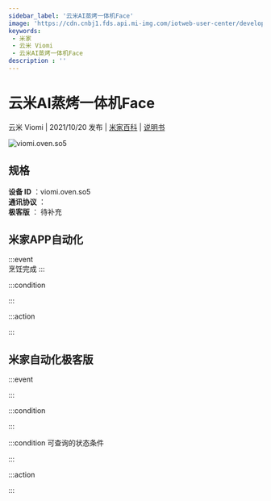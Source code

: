```yaml
---
sidebar_label: '云米AI蒸烤一体机Face'
image: 'https://cdn.cnbj1.fds.api.mi-img.com/iotweb-user-center/developer_1679048939265i2qhm6lp.png?GalaxyAccessKeyId=AKVGLQWBOVIRQ3XLEW&Expires=9223372036854775807&Signature=b8XXH/HVnUUKzGpUCAlWfTn+kYU='
keywords: 
 - 米家
 - 云米 Viomi
 - 云米AI蒸烤一体机Face
description : ''
---
```

# 云米AI蒸烤一体机Face

云米 Viomi | 2021/10/20 发布 | [米家百科](https://home.mi.com/webapp/content/baike/product/index.html?model=viomi.oven.so5) | [说明书](https://home.mi.com/views/introduction.html?model=viomi.oven.so5&region=cn)

![viomi.oven.so5](https://cdn.cnbj1.fds.api.mi-img.com/iotweb-user-center/developer_1679048939265i2qhm6lp.png?GalaxyAccessKeyId=AKVGLQWBOVIRQ3XLEW&Expires=9223372036854775807&Signature=b8XXH/HVnUUKzGpUCAlWfTn+kYU=)

## 规格  
> 
**设备 ID** ：viomi.oven.so5  
**通讯协议** ：  
**极客版**  ： 待补充 


## 米家APP自动化  

:::event  
烹饪完成
:::

:::condition  

:::

:::action   

:::

## 米家自动化极客版  

:::event  

:::

:::condition  

:::

:::condition 可查询的状态条件  

:::

:::action  

:::

        
